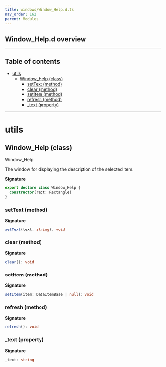 ```yaml
---
title: windows/Window_Help.d.ts
nav_order: 162
parent: Modules
---
```


## Window_Help.d overview

---

<h2 class="text-delta">Table of contents</h2>

- [utils](#utils)
  - [Window_Help (class)](#window_help-class)
    - [setText (method)](#settext-method)
    - [clear (method)](#clear-method)
    - [setItem (method)](#setitem-method)
    - [refresh (method)](#refresh-method)
    - [\_text (property)](#_text-property)

---

# utils

## Window_Help (class)

Window_Help

The window for displaying the description of the selected item.

**Signature**

```ts
export declare class Window_Help {
  constructor(rect: Rectangle)
}
```

### setText (method)

**Signature**

```ts
setText(text: string): void
```

### clear (method)

**Signature**

```ts
clear(): void
```

### setItem (method)

**Signature**

```ts
setItem(item: DataItemBase | null): void
```

### refresh (method)

**Signature**

```ts
refresh(): void
```

### \_text (property)

**Signature**

```ts
_text: string
```
